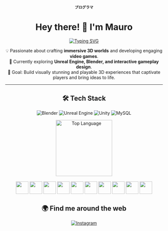 <br>

<div align="center">
  
  <b>`プログラマ`</b>
  # Hey there! 👋  I'm Mauro  

[![Typing SVG](https://readme-typing-svg.herokuapp.com?font=Fira+Code&pause=1000&color=F7AB0A&width=435&lines=Hi%2C+I'm+Mauro!;3D+Artist+%26+Game+Dev;Unreal+3DArtistic;Interactive+World+Creator)](https://git.io/typing-svg)

💡 Passionate about crafting **immersive 3D worlds** and developing engaging **video games**.  
🌱 Currently exploring **Unreal Engine, Blender, and interactive gameplay design**.  
🎯 Goal: Build visually stunning and playable 3D experiences that captivate players and bring ideas to life.  

---

## 🛠️ Tech Stack
![Blender](https://img.shields.io/badge/Blender-F5792A?style=for-the-badge&logo=blender&logoColor=white)
![Unreal Engine](https://img.shields.io/badge/Unreal%20Engine-0E1128?style=for-the-badge&logo=unrealengine&logoColor=white)
![Unity](https://img.shields.io/badge/Unity-000000?style=for-the-badge&logo=unity&logoColor=white)
![MySQL](https://img.shields.io/badge/MySQL-005C84?style=for-the-badge&logo=mysql&logoColor=white)

<div align="center">
  <img height=180 align="center" alt="Top Language" src="https://github-readme-stats.vercel.app/api/top-langs/?username=kamillyvm&layout=compact&font=Iosevka&langs_count=16&theme=omni"/>
  
 

<div align="center" style="display: inline_block"><br>
  <img width="40" src="https://cdn.jsdelivr.net/gh/devicons/devicon@latest/icons/cplusplus/cplusplus-original.svg" />
  <img width="40" src="https://cdn.jsdelivr.net/gh/devicons/devicon@latest/icons/javascript/javascript-original.svg" />
  <img width="40" src="https://cdn.jsdelivr.net/gh/devicons/devicon@latest/icons/html5/html5-original.svg" />
  <img width="40" src="https://cdn.jsdelivr.net/gh/devicons/devicon@latest/icons/css3/css3-original.svg" />
  <img width="40" src="https://cdn.jsdelivr.net/gh/devicons/devicon@latest/icons/bootstrap/bootstrap-original.svg" />
  <img width="40" src="https://cdn.jsdelivr.net/gh/devicons/devicon@latest/icons/git/git-original.svg" />
  <img width="40" src="https://cdn.jsdelivr.net/gh/devicons/devicon@latest/icons/python/python-original.svg" />
  <img width="40" src="https://cdn.jsdelivr.net/gh/devicons/devicon@latest/icons/java/java-original.svg" />
  <img width="40" src="https://cdn.jsdelivr.net/gh/devicons/devicon@latest/icons/photoshop/photoshop-original.svg" />
  <img width="40" src="https://cdn.jsdelivr.net/gh/devicons/devicon@latest/icons/figma/figma-original.svg" />
  
</div>


## 🌍 Find me around the web
[![Instagram](https://img.shields.io/badge/Instagram-%23E4405F.svg?&style=for-the-badge&logo=instagram&logoColor=white)](https://www.instagram.com/mauro__jj/)
